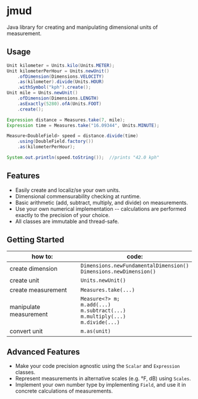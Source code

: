 # jmud
Java library for creating and manipulating dimensional units of measurement.

## Usage

```java
Unit kilometer = Units.kilo(Units.METER);
Unit kilometerPerHour = Units.newUnit()  
    .ofDimension(Dimensions.VELOCITY)  
    .as(kilometer).divide(Units.HOUR)  
    .withSymbol("kph").create();
Unit mile = Units.newUnit()  
    .ofDimension(Dimensions.LENGTH)  
    .asExactly(5280).ofA(Units.FOOT)  
    .create();

Expression distance = Measures.take(7, mile);
Expression time = Measures.take("16.09344", Units.MINUTE);

Measure<DoubleField> speed = distance.divide(time)  
    .using(DoubleField.factory())  
    .as(kilometerPerHour);

System.out.println(speed.toString());  //prints "42.0 kph"
```

## Features
- Easily create and localiz/se your own units.
- Dimensional commensurability checking at runtime.
- Basic arithmetic (add, subtract, multiply, and divide) on measurements.
- Use your own numerical implementation -- calculations are performed exactly to the precision of your choice.
- All classes are immutable and thread-safe.

## Getting Started

| how to: | code: |
---|---
| create dimension | `Dimensions.newFundamentalDimension()`<br>`Dimensions.newDimension()` |
| create unit | `Units.newUnit()` |
| create measurement | `Measures.take(...)` |
| manipulate measurement | `Measure<?> m;`<br>`m.add(...)`<br>`m.subtract(...)`<br>`m.multiply(...)`<br>`m.divide(...)`|
| convert unit | `m.as(unit)` |

## Advanced Features

- Make your code precision agnostic using the `Scalar` and `Expression` classes.
- Represent measurements in alternative scales (e.g. °F, dB)  using `Scales`.
- Implement your own number type by implementing `Field`, and use it in concrete calculations of measurements.